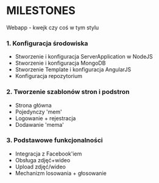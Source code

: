 # MILESTONES #

Webapp - kwejk czy coś w tym stylu

### 1. Konfiguracja środowiska ###

* Stworzenie i konfiguracja ServerApplication w NodeJS
* Stworzenie i konfiguracja MongoDB
* Stworzenie Template i konfiguracja AngularJS
* Konfiguracja repozytorium

### 2. Tworzenie szablonów stron i podstron ###

* Strona główna
* Pojedynczy 'mem'
* Logowanie + rejestracja
* Dodawanie 'mema'

### 3. Podstawowe funkcjonalności ###

* Integracja z Facebook'iem
* Obsługa zdjęć+wideo
* Upload zdjęć/wideo
* Mechanizm losowania + głosowanie